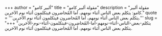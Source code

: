 +++
author = "ألبير كامو"
title = "مقولة ألبير كامو"
description = "مقولة ألبير كامو: يتكلم بعض الناس أثناء نومهم، أما المُحاضرون فيتكلمون أثناء نوم الآخرين."
quote = '''يتكلم بعض الناس أثناء نومهم، أما المُحاضرون فيتكلمون أثناء نوم الآخرين.''' 
slug = "يتكلم-بعض-الناس-أثناء-نومهم-أما-المُحاضرون-فيتكلمون-أثناء-نوم-الآخرين"
+++
يتكلم بعض الناس أثناء نومهم، أما المُحاضرون فيتكلمون أثناء نوم الآخرين.
